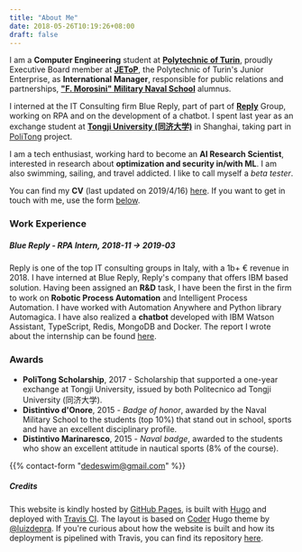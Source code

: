 ```yaml
---
title: "About Me"
date: 2018-05-26T10:19:26+08:00
draft: false
---
```


I am a **Computer Engineering** student at [**Polytechnic of Turin**](https://www.polito.it),  proudly Executive Board member at [**JEToP**](https://jetop.com), the Polytechnic of Turin's Junior Enterprise, as  **International Manager**, responsible for public relations and partnerships, [**"F. Morosini" Military Naval School**](http://www.marina.difesa.it/EN/training_institute/morosini/Pagine/default.aspx) alumnus.

I interned at the IT Consulting firm Blue Reply, part of part of [**Reply**](https://en.wikipedia.org/wiki/Reply_(company)) Group, working on RPA and on the development of a chatbot.
I spent last year as an exchange student at [**Tongji University (同济大学)**](https://www.tongji.edu.cn) in Shanghai, taking part in [PoliTong](https://www.polito.it/international/offerta/percorsi/politong/index.php?lang=en) project.

I am a tech enthusiast, working hard to become an **AI Research Scientist**, interested in research about **optimization and security in/with ML**. I am also swimming, sailing, and travel addicted. I like to call myself a *beta tester*.

You can find my **CV** (last updated on 2019/4/16) [here](/cv.pdf). If you want to get in touch with me, use the form [below](/about/#form-contact).

### Work Experience

##### Blue Reply - **RPA Intern**, 2018-11 -> 2019-03

Reply is one of the top IT consulting groups in Italy, with a 1b+ € revenue in 2018. I have interned at Blue Reply, Reply's company that offers IBM based solution.
Having been assigned an **R&D** task, I have been the ﬁrst in the ﬁrm to work on **Robotic Process Automation** and Intelligent Process Automation. I have worked with Automation Anywhere and Python library Automagica.
I have also realized a **chatbot** developed with IBM Watson Assistant, TypeScript, Redis, MongoDB and Docker. The report I wrote about the internship can be found [here](/internship_report.pdf).

### Awards

- **PoliTong Scholarship**, 2017 - Scholarship that supported a one-year exchange at Tongji University, issued by both Politecnico ad Tongji University (同济大学).
- **Distintivo d'Onore**, 2015 - *Badge of honor*, awarded by the Naval Military School to the students (top 10%) that stand out in school, sports and have an excellent disciplinary profile. 
- **Distintivo Marinaresco**, 2015 - *Naval badge*, awarded to the students who show an excellent attitude in nautical sports (8% of the course).

{{% contact-form "dedeswim@gmail.com" %}}

##### Credits

This website is kindly hosted by [GitHub Pages](https://pages.github.com/), is built with [Hugo](https://gohugo.io/) and deployed with [Travis CI](https://travis-ci.com/dedeswim/hugo-personal-website). The layout is based on [Coder](https://github.com/luizdepra/hugo-coder/) Hugo theme by [@luizdepra](https://github.com/luizdepra). If you're curious about how the website is built and how its deployment is pipelined with Travis, you can find its repository [here](https://github.com/dedeswim/hugo-personal-website).
